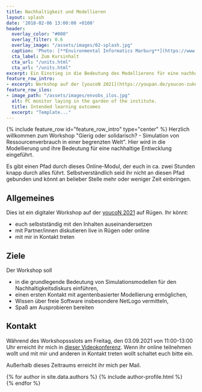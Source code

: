 ```yaml
---
title: Nachhaltigkeit und Modellieren
layout: splash
date: '2018-02-06 13:00:00 +0100'
header:
  overlay_color: "#000"
  overlay_filter: 0.6
  overlay_image: "/assets/images/02-splash.jpg"
  caption: 'Photo: [**Environmental Informatics Marburg**](https://www.flickr.com/environmentalinformatics-marburg/)'
  cta_label: Zum Kursinhalt
  cta_url: "/units.html"
  cta_url: "/units.html"
excerpt: Ein Einstieg in die Bedeutung des Modellierens für eine nachhaltige Entwicklung.
feature_row_intro:
- excerpt: Workshop auf der [youcoN 2021](https://youpan.de/youcon-zukunftskonferenz-2021/){:target="_blank"} 
feature_row_ilos:
- image_path: "/assets/images/envobs_ilos.jpg"
  alt: PC monitor laying in the garden of the institute.
  title: Intended learning outcomes
  excerpt: "Template..."
---
```


{% include feature_row id="feature_row_intro" type="center" %}
Herzlich willkommen zum Workshop "Gierig oder solidarisch? - Simulation von Ressourcenverbrauch in einer begrenzten Welt". Hier wird in die Modellierung und ihre Bedeutung für eine nachhaltige Entiwcklung eingeführt. 

Es gibt einen Pfad durch dieses Online-Modul, der euch in ca. zwei Stunden knapp durch alles führt. Selbstverständlich seid ihr nicht an diesen Pfad gebunden und könnt an belieber Stelle mehr oder weniger Zeit einbringen.

## Allgemeines 
Dies ist ein digitaler Workshop auf der [youcoN 2021](https://youpan.de/youcon-zukunftskonferenz-2021/) auf Rügen. Ihr könnt:
* euch selbstständig mit den Inhalten auseinandersetzen
* mit Partner/innen diskutieren live in Rügen oder online
* mit mir in Kontakt treten 

## Ziele
Der Workshop soll
* in die grundlegende Bedeutung von Simulationsmodellen für den Nachhaltigkeitsdiskurs einführen,
* einen ersten Kontakt mit agentenbasierter Modellierung ermöglichen,
* Wissen über freie Software insbesondere NetLogo vermitteln,
* Spaß am Ausprobieren bereiten


## Kontakt
Während des Workshopssslots am Freitag, den 03.09.2021 von 11:00-13:00 Uhr erreicht ihr mich in [dieser Videokonferenz](https://webconf.hrz.uni-marburg.de/b/rie-6ic-uxf-bc6).
Wenn ihr online teilnehmen wollt und mit mir und anderen in Kontakt treten wollt schaltet euch bitte ein. 

Außerhalb dieses Zeitraums erreicht ihr mich per Mail. 

{% for author in site.data.authors %} 
  {% include author-profile.html %}
 <br /> 
{% endfor %}
